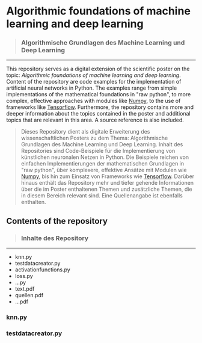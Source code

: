 # **Algorithmic foundations of machine learning and deep learning**
> ### Algorithmische Grundlagen des Machine Learning und Deep Learning
*****
This repository serves as a digital extension of the scientific poster on the topic: _Algorithmic foundations of machine learning and deep learning_.
Content of the repository are code examples for the implementation of artificial neural networks in Python. The examples range from simple implementations of the mathematical foundations in "raw python", to more complex, effective approaches with modules like [Numpy](https://numpy.org/), to the use of frameworks like [Tensorflow](https://www.tensorflow.org/).
Furthermore, the repository contains more and deeper information about the topics contained in the poster and additional topics that are relevant in this area.
A source reference is also included.

>Dieses Repository dient als digitale Erweiterung des wissenschaftlichen Posters zu dem Thema: Algorithmische Grundlagen des Machine Learning und Deep Learning. Inhalt des Repositories sind Code-Beispiele für die Implementierung von künstlichen neuronalen Netzen in Python. Die Beispiele reichen von einfachen Implementierungen der mathematischen Grundlagen in "raw python", über komplexere, effektive Ansätze mit Modulen wie [Numpy](https://numpy.org/), bis hin zum Einsatz von Frameworks wie [Tensorflow](https://www.tensorflow.org/). Darüber hinaus enthält das Repository mehr und tiefer gehende Informationen über die im Poster enthaltenen Themen und zusätzliche Themen, die in diesem Bereich relevant sind. Eine Quellenangabe ist ebenfalls enthalten.

## Contents of the repository
> ### Inhalte des Repository
*****
- knn.py
- testdatacreator.py
- activationfunctions.py
- loss.py
- ...py
- text.pdf
- quellen.pdf
- ...pdf

### knn.py
### testdatacreator.py




